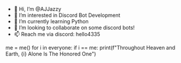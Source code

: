 - 👋 Hi, I’m @AJJazzy
- 👀 I’m interested in Discord Bot Development
- 🌱 I’m currently learning Python
- 💞️ I’m looking to collaborate on some discord bots!
- 📫 Reach me via discord: hello4335
  
me = me()
for i in everyone:
  if i == me:
    print(f"Throughout Heaven and Earth, {i} Alone Is The Honored One")
